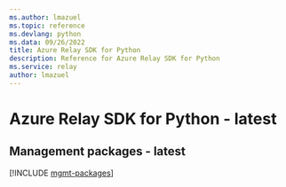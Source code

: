 ```yaml
---
ms.author: lmazuel
ms.topic: reference
ms.devlang: python
ms.data: 09/26/2022
title: Azure Relay SDK for Python
description: Reference for Azure Relay SDK for Python
ms.service: relay
author: lmazuel
---
```

# Azure Relay SDK for Python - latest

## Management packages - latest
[!INCLUDE [mgmt-packages](relay-mgmt-index.md)]